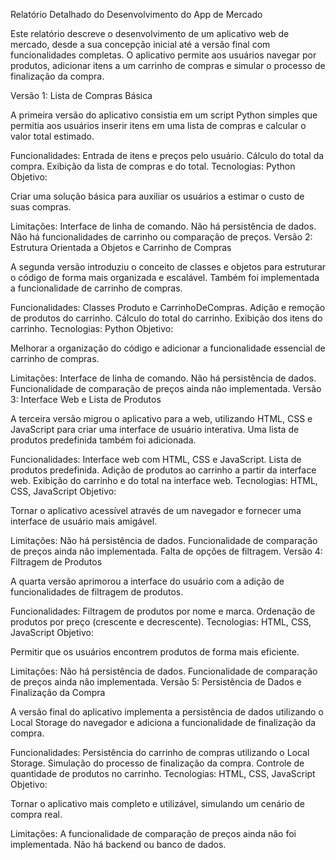 Relatório Detalhado do Desenvolvimento do App de Mercado

Este relatório descreve o desenvolvimento de um aplicativo web de mercado, desde a sua concepção inicial até a versão final com funcionalidades completas. O aplicativo permite aos usuários navegar por produtos, adicionar itens a um carrinho de compras e simular o processo de finalização da compra.

Versão 1: Lista de Compras Básica

A primeira versão do aplicativo consistia em um script Python simples que permitia aos usuários inserir itens em uma lista de compras e calcular o valor total estimado.

Funcionalidades:
Entrada de itens e preços pelo usuário.
Cálculo do total da compra.
Exibição da lista de compras e do total.
Tecnologias:
Python
Objetivo:

Criar uma solução básica para auxiliar os usuários a estimar o custo de suas compras.

Limitações:
Interface de linha de comando.
Não há persistência de dados.
Não há funcionalidades de carrinho ou comparação de preços.
Versão 2: Estrutura Orientada a Objetos e Carrinho de Compras

A segunda versão introduziu o conceito de classes e objetos para estruturar o código de forma mais organizada e escalável. Também foi implementada a funcionalidade de carrinho de compras.

Funcionalidades:
Classes Produto e CarrinhoDeCompras.
Adição e remoção de produtos do carrinho.
Cálculo do total do carrinho.
Exibição dos itens do carrinho.
Tecnologias:
Python
Objetivo:

Melhorar a organização do código e adicionar a funcionalidade essencial de carrinho de compras.

Limitações:
Interface de linha de comando.
Não há persistência de dados.
Funcionalidade de comparação de preços ainda não implementada.
Versão 3: Interface Web e Lista de Produtos

A terceira versão migrou o aplicativo para a web, utilizando HTML, CSS e JavaScript para criar uma interface de usuário interativa. Uma lista de produtos predefinida também foi adicionada.

Funcionalidades:
Interface web com HTML, CSS e JavaScript.
Lista de produtos predefinida.
Adição de produtos ao carrinho a partir da interface web.
Exibição do carrinho e do total na interface web.
Tecnologias:
HTML, CSS, JavaScript
Objetivo:

Tornar o aplicativo acessível através de um navegador e fornecer uma interface de usuário mais amigável.

Limitações:
Não há persistência de dados.
Funcionalidade de comparação de preços ainda não implementada.
Falta de opções de filtragem.
Versão 4: Filtragem de Produtos

A quarta versão aprimorou a interface do usuário com a adição de funcionalidades de filtragem de produtos.

Funcionalidades:
Filtragem de produtos por nome e marca.
Ordenação de produtos por preço (crescente e decrescente).
Tecnologias:
HTML, CSS, JavaScript
Objetivo:

Permitir que os usuários encontrem produtos de forma mais eficiente.

Limitações:
Não há persistência de dados.
Funcionalidade de comparação de preços ainda não implementada.
Versão 5: Persistência de Dados e Finalização da Compra

A versão final do aplicativo implementa a persistência de dados utilizando o Local Storage do navegador e adiciona a funcionalidade de finalização da compra.

Funcionalidades:
Persistência do carrinho de compras utilizando o Local Storage.
Simulação do processo de finalização da compra.
Controle de quantidade de produtos no carrinho.
Tecnologias:
HTML, CSS, JavaScript
Objetivo:

Tornar o aplicativo mais completo e utilizável, simulando um cenário de compra real.

Limitações:
A funcionalidade de comparação de preços ainda não foi implementada.
Não há backend ou banco de dados.
